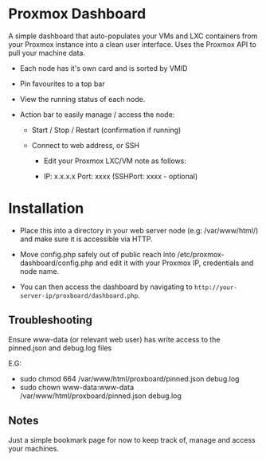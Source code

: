 # Proxmox Dashboard

A simple dashboard that auto-populates your VMs and LXC containers from your Proxmox instance into a clean user interface. Uses the Proxmox API to pull your machine data.

- Each node has it's own card and is sorted by VMID

- Pin favourites to a top bar

- View the running status of each node.

- Action bar to easily manage / access the node:

    - Start / Stop / Restart (confirmation if running)

    - Connect to web address, or SSH

        - Edit your Proxmox LXC/VM note as follows:

        - IP: x.x.x.x Port: xxxx (SSHPort: xxxx - optional)

# Installation

- Place this into a directory in your web server node (e.g: /var/www/html/) and make sure it is accessible via HTTP.

- Move config.php safely out of public reach into /etc/proxmox-dashboard/config.php and edit it with your Proxmox IP, credentials and node name.

- You can then access the dashboard by navigating to `http://your-server-ip/proxboard/dashboard.php`.

## Troubleshooting

Ensure www-data (or relevant web user) has write access to the pinned.json and debug.log files

E.G:
- sudo chmod 664 /var/www/html/proxboard/pinned.json debug.log
- sudo chown www-data:www-data /var/www/html/proxboard/pinned.json debug.log

## Notes

Just a simple bookmark page for now to keep track of, manage and access your machines.
